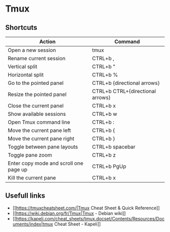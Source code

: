 # Tmux

## Shortcuts
| Action                                                | Command |
| ----------------------------------------------------- | ------- |
| Open a new session                | tmux              |
| Rename current session                | CTRL+b ,              |
| Vertical split                | CTRL+b "              |
| Horizontal split                | CTRL+b %              |
| Go to the pointed panel                | CTRL+b {directional arrows}              |
| Resize the pointed panel                | CTRL+b CTRL+{directional arrows}              |
| Close the current panel                | CTRL+b x              |
| Show available sessions                | CTRL+b w              |
| Open Tmux command line                | CTRL+b :              |
| Move the current pane left                | CTRL+b {              |
| Move the current pane right                | CTRL+b }              |
| Toggle between pane layouts                | CTRL+b spacebar              |
| Toggle pane zoom                | CTRL+b z              |
| Enter copy mode and scroll one page up                | CTRL+b PgUp              |
| Kill the current pane                | CTRL+b x              |

## Usefull links
  * [[https://tmuxcheatsheet.com/|Tmux Cheat Sheet & Quick Reference]]
  * [[https://wiki.debian.org/fr/Tmux|Tmux - Debian wiki]]
  * [[https://kapeli.com/cheat_sheets/tmux.docset/Contents/Resources/Documents/index|tmux Cheat Sheet - Kapeli]]
